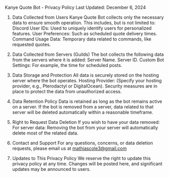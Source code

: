 Kanye Quote Bot - Privacy Policy
Last Updated: December 6, 2024

1. Data Collected from Users
Kanye Quote Bot collects only the necessary data to ensure smooth operation. This includes, but is not limited to:
Discord User IDs: Used to uniquely identify users for personalized features.
User Preferences: Such as scheduled quote delivery times.
Command Usage Data: Temporary data related to commands, like requested quotes.

2. Data Collected from Servers (Guilds)
The bot collects the following data from the servers where it is added:
Server Name.
Server ID.
Custom Bot Settings: For example, the time for scheduled posts.

3. Data Storage and Protection
All data is securely stored on the hosting server where the bot operates.
Hosting Provider: (Specify your hosting provider, e.g., Pterodactyl or DigitalOcean).
Security measures are in place to protect the data from unauthorized access.

4. Data Retention Policy
Data is retained as long as the bot remains active on a server.
If the bot is removed from a server, data related to that server will be deleted automatically within a reasonable timeframe.

5. Right to Request Data Deletion
If you wish to have your data removed:
For server data: Removing the bot from your server will automatically delete most of the related data.

6. Contact and Support
For any questions, concerns, or data deletion requests, please email us at mathiascole3@gmail.com

7. Updates to This Privacy Policy
We reserve the right to update this privacy policy at any time. Changes will be posted here, and significant updates may be announced to users.

